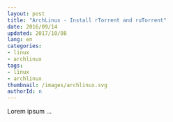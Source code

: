 ```yaml
---
layout: post
title: "ArchLinux - Install rTorrent and ruTorrent"
date: 2016/09/14
updated: 2017/10/08
lang: en
categories:
- linux
- archlinux
tags:
- linux
- archlinux
thumbnail: /images/archlinux.svg
authorId: n
---
```

Lorem ipsum ...
